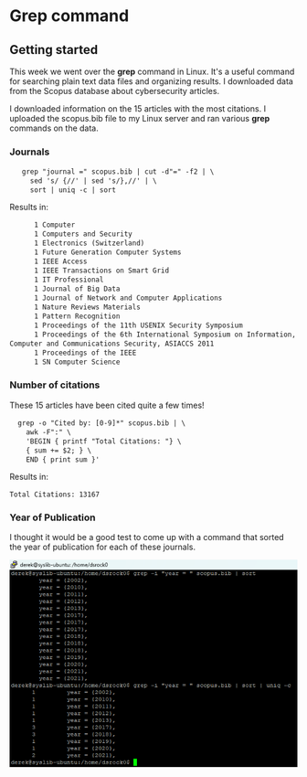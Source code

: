 # Grep command
## Getting started

This week we went over the **grep** command in Linux. It's a useful command for searching plain text data files and organizing results. I downloaded data from the Scopus database about cybersecurity articles. 

I downloaded information on the 15 articles with the most citations. I uploaded the scopus.bib file to my Linux server and ran various **grep** commands on the data. 

### Journals 

```
   grep "journal =" scopus.bib | cut -d"=" -f2 | \
     sed 's/ {//' | sed 's/},//' | \
     sort | uniq -c | sort
```

Results in:

```
      1 Computer
      1 Computers and Security
      1 Electronics (Switzerland)
      1 Future Generation Computer Systems
      1 IEEE Access
      1 IEEE Transactions on Smart Grid
      1 IT Professional
      1 Journal of Big Data
      1 Journal of Network and Computer Applications
      1 Nature Reviews Materials
      1 Pattern Recognition
      1 Proceedings of the 11th USENIX Security Symposium
      1 Proceedings of the 6th International Symposium on Information, Computer and Communications Security, ASIACCS 2011
      1 Proceedings of the IEEE
      1 SN Computer Science
```

### Number of citations

These 15 articles have been cited quite a few times! 

```
  grep -o "Cited by: [0-9]*" scopus.bib | \
    awk -F":" \
    'BEGIN { printf "Total Citations: "} \
    { sum += $2; } \
    END { print sum }'
```

Results in:

```
Total Citations: 13167
```

### Year of Publication 

I thought it would be a good test to come up with a command that sorted the year of publication for each of these journals. 

![image](https://github.com/dsrock000/syslib2024/blob/main/img/week6%20-%20grep4.png)



 
